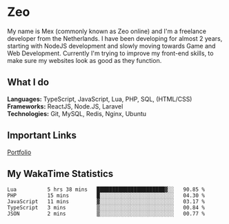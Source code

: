 # Zeo
My name is Mex (commonly known as Zeo online) and I'm a freelance developer from the Netherlands. I have been developing for almost 2 years, starting with NodeJS development and slowly moving towards Game and Web Development. Currently I'm trying to improve my front-end skills, to make sure my websites look as good as they function.

## What I do
**Languages:** TypeScript, JavaScript, Lua, PHP, SQL, (HTML/CSS)<br/>
**Frameworks:** ReactJS, Node.JS, Laravel<br/>
**Technologies:** Git, MySQL, Redis, Nginx, Ubuntu<br/>

## Important Links
[Portfolio](https://zeodev.cc)

## My WakaTime Statistics
<!--START_SECTION:waka-->
```text
Lua          5 hrs 38 mins   ██████████████████████▓░░   90.85 % 
PHP          15 mins         █░░░░░░░░░░░░░░░░░░░░░░░░   04.30 % 
JavaScript   11 mins         ▓░░░░░░░░░░░░░░░░░░░░░░░░   03.17 % 
TypeScript   3 mins          ▒░░░░░░░░░░░░░░░░░░░░░░░░   00.84 % 
JSON         2 mins          ▒░░░░░░░░░░░░░░░░░░░░░░░░   00.77 % 
```
<!--END_SECTION:waka-->
